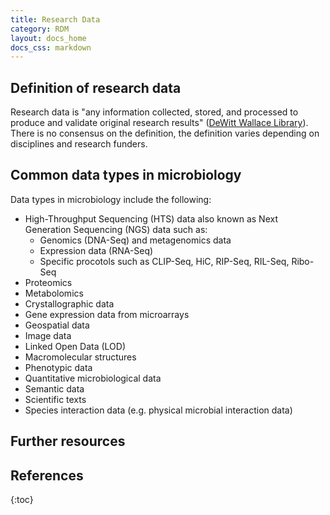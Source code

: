 ```yaml
---
title: Research Data
category: RDM
layout: docs_home
docs_css: markdown
---
```


## Definition of research data
Research data is "any information collected, stored, and processed to produce and validate original research results" ([DeWitt Wallace Library](https://libguides.macalester.edu/data1)). There is no consensus on the definition, the definition varies depending on disciplines and research funders. 

## Common data types in microbiology
Data types in microbiology include the following:
* High-Throughput Sequencing (HTS) data also known as Next Generation Sequencing (NGS) data such as:
  * Genomics (DNA-Seq) and metagenomics data
  * Expression data (RNA-Seq)
  * Specific procotols such as CLIP-Seq, HiC, RIP-Seq, RIL-Seq, Ribo-Seq
* Proteomics
* Metabolomics
* Crystallographic data
* Gene expression data from microarrays
* Geospatial data
* Image data
* Linked Open Data (LOD)
* Macromolecular structures
* Phenotypic data
* Quantitative microbiological data
* Semantic data
* Scientific texts
* Species interaction data (e.g. physical microbial interaction data)

## Further resources

## References

{:toc}
